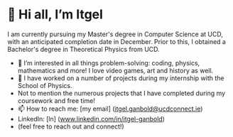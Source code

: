 # 👋 Hi all, I’m Itgel

I am currently pursuing my Master's degree in Computer Science at UCD, with an anticipated completion date in December. Prior to this, I obtained a Bachelor's degree in Theoretical Physics from UCD.

- 👀 I’m interested in all things problem-solving: coding, physics, mathematics and more! I love video games, art and history as well.
- 💞️ I have worked on a number of projects during my internship with the School of Physics.
- Not to mention the numerous projects that I have completed during my coursework and free time!
- 📫 How to reach me: [my email] (itgel.ganbold@ucdconnect.ie)
- LinkedIn: [ln] (www.linkedin.com/in/itgel-ganbold)
- (feel free to reach out and connect!)

<!---
ItgelGanbold98/ItgelGanbold98 is a ✨ special ✨ repository because its `README.md` (this file) appears on your GitHub profile.
You can click the Preview link to take a look at your changes.
--->
